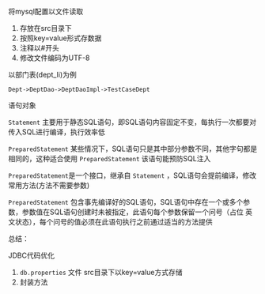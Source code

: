 ```mysql

```

将mysql配置以文件读取

1. 存放在src目录下
2. 按照key=value形式存数据
3. 注释以#开头
4. 修改文件编码为UTF-8

以部门表(dept_li)为例

```mysql
Dept->DeptDao->DeptDaoImpl->TestCaseDept
```

语句对象

`Statement` 主要用于静态SQL语句，即SQL语句内容固定不变，每执行一次都要对传入SQL进行编译，执行效率低

`PreparedStatement` 某些情况下，SQL语句只是其中部分参数不同，其他字句都是相同的，这种适合使用 `PreparedStatement` 该语句能预防SQL注入

`PreparedStatement`是一个接口，继承自 `Statement` ，SQL语句会提前编译，修改常用方法(方法不需要参数)

`PreparedStatement` 包含事先编译好的SQL语句，SQL语句中存在一个或多个参数，参数值在SQL语句创建时未被指定，此语句每个参数保留一个问号（占位 英文状态），每个问号的值必须在此语句执行之前通过适当的方法提供



总结：

JDBC代码优化

1.  `db.properties` 文件 src目录下以key=value方式存储
2. 封装方法